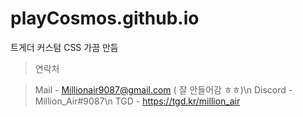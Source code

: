# playCosmos.github.io
트게더 커스텀 CSS 가끔 만듬


>연락처

>Mail - Millionair9087@gmail.com ( 잘 안들어감 ㅎㅎ)\n
Discord - Million_Air#9087\n
TGD - https://tgd.kr/million_air

